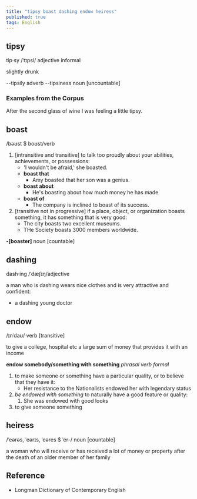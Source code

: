 ```yaml
---
title: "tipsy boast dashing endow heiress"
published: true
tags: English
---
```


## tipsy

tip‧sy /ˈtɪpsi/ adjective informal

slightly drunk

--tipsily adverb
--tipsiness noun [uncountable]

### Examples from the Corpus

After the second glass of wine I was feeling a little tipsy.

## boast

/bəʊst $ boʊst/verb

1. [intransitive and transitive] to talk too proudly about your abilities,
   achievements, or possessions:
   - 'I wouldn't be afraid,' she boasted.
   - **boast that**
     - Amy boasted that her son was a genius.
   - **boast about**
     - He's boasting about how much money he has made
   - **boast of**
     - The company is inclined to boast of its success.
2. [transitive not in progressive] if a place, object, or organization boasts
   something, it has something that is very good:
   - The city boasts two excellent museums.
   - THe Society boasts 3000 members worldwide.

**-[boaster]** noun [countable]

## dashing

dash·ing /ˈdæʃɪŋ/adjective

a man who is dashing wears nice clothes and is very attractive and confident:

- a dashing young doctor

## endow

/ɪnˈdaʊ/ verb [transitive]

to give a college, hospital etc a large sum of money that provides it with an
income

**endow somebody/something with something** *phrasal verb* *formal*

1. to make someone or something have a particular quality, or to believe that
   they have it:
   - Her resistance to the Nationalists endowed her with legendary status
2. *be endowed with something* to naturally have a good feature or quality:
   1. She was endowed with good looks
3. to give someone something

## heiress

/ˈeərəs, ˈeərɪs, ˈeəres $ ˈer-/ noun [countable]

a woman who will receive or has received a lot of money or property after the
death of an older member of her family

## Reference

- Longman Dictionary of Contemporary English

